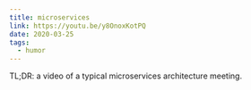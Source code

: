 ```yaml
---
title: microservices
link: https://youtu.be/y8OnoxKotPQ
date: 2020-03-25
tags:
  - humor
---
```


TL;DR: a video of a typical microservices architecture meeting.
